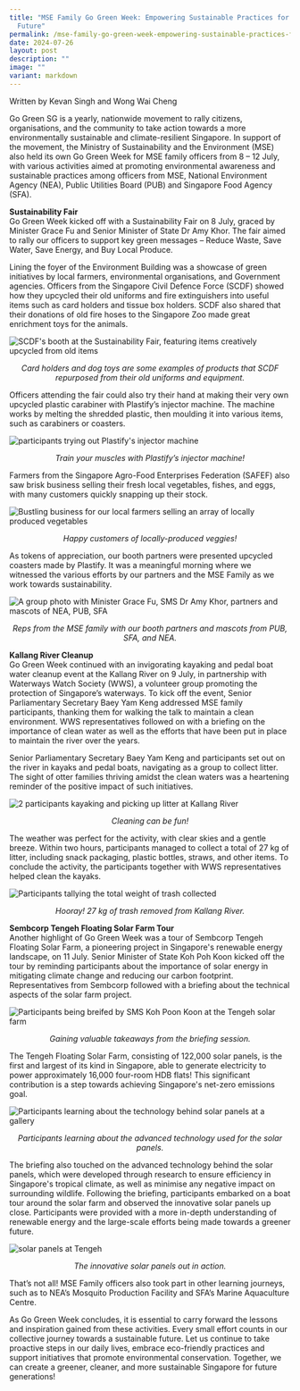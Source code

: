 ```yaml
---
title: "MSE Family Go Green Week: Empowering Sustainable Practices for a Greener
  Future"
permalink: /mse-family-go-green-week-empowering-sustainable-practices-for-a-greener-future/
date: 2024-07-26
layout: post
description: ""
image: ""
variant: markdown
---
```

Written by Kevan Singh and Wong Wai Cheng

Go Green SG is a yearly, nationwide movement to rally citizens, organisations, and the community to take action towards a more environmentally sustainable and climate-resilient Singapore. In support of the movement, the Ministry of Sustainability and the Environment (MSE) also held its own Go Green Week for MSE family officers from 8 – 12 July, with various activities aimed at promoting environmental awareness and sustainable practices among officers from MSE, National Environment Agency (NEA), Public Utilities Board (PUB) and Singapore Food Agency (SFA).

**Sustainability Fair**<br>
Go Green Week kicked off with a Sustainability Fair on 8 July, graced by Minister Grace Fu and Senior Minister of State Dr Amy Khor. The fair aimed to rally our officers to support key green messages – Reduce Waste, Save Water, Save Energy, and Buy Local Produce.

Lining the foyer of the Environment Building was a showcase of green initiatives by local farmers, environmental organisations, and Government agencies. Officers from the Singapore Civil Defence Force (SCDF) showed how they upcycled their old uniforms and fire extinguishers into useful items such as card holders and tissue box holders. SCDF also shared that their donations of old fire hoses to the Singapore Zoo made great enrichment toys for the animals. 
 
![SCDF's booth at the Sustainability Fair, featuring items creatively upcycled from old items](/images/Blog/Go%20Green%20Week/GGW_1.png)
<div style="text-align:center"><i>Card holders and dog toys are some examples of products that SCDF repurposed from their old uniforms and equipment.</i></div>

Officers attending the fair could also try their hand at making their very own upcycled plastic carabiner with Plastify’s injector machine. The machine works by melting the shredded plastic, then moulding it into various items, such as carabiners or coasters.
 
![participants trying out Plastify's injector machine](/images/Blog/Go%20Green%20Week/GGW_2.png)<div style="text-align:center"><i>Train your muscles with Plastify’s injector machine!</i></div>

Farmers from the Singapore Agro-Food Enterprises Federation (SAFEF) also saw brisk business selling their fresh local vegetables, fishes, and eggs, with many customers quickly snapping up their stock. 
 
![Bustling business for our local farmers selling an array of locally produced vegetables](/images/Blog/Go%20Green%20Week/GGW_3.png)<div style="text-align:center"><i>Happy customers of locally-produced veggies!</i></div>

As tokens of appreciation, our booth partners were presented upcycled coasters made by Plastify. It was a meaningful morning where we witnessed the various efforts by our partners and the MSE Family as we work towards sustainability. 
 
![A group photo with Minister Grace Fu, SMS Dr Amy Khor, partners and mascots of NEA, PUB, SFA](/images/Blog/Go%20Green%20Week/GGW_4.png)<div style="text-align:center"><i>Reps from the MSE family with our booth partners and mascots from PUB, SFA, and NEA.</i></div>

**Kallang River Cleanup**<br>
Go Green Week continued with an invigorating kayaking and pedal boat water cleanup event at the Kallang River on 9 July, in partnership with Waterways Watch Society (WWS), a volunteer group promoting the protection of Singapore’s waterways. To kick off the event, Senior Parliamentary Secretary Baey Yam Keng addressed MSE family participants, thanking them for walking the talk to maintain a clean environment. WWS representatives followed on with a briefing on the importance of clean water as well as the efforts that have been put in place to maintain the river over the years.
 
Senior Parliamentary Secretary Baey Yam Keng and participants set out on the river in kayaks and pedal boats, navigating as a group to collect litter. The sight of otter families thriving amidst the clean waters was a heartening reminder of the positive impact of such initiatives.
 
![2 participants kayaking and picking up litter at Kallang River](/images/Blog/Go%20Green%20Week/GGW_5.png)<div style="text-align:center"><i>Cleaning can be fun!</i></div>

The weather was perfect for the activity, with clear skies and a gentle breeze. Within two hours, participants managed to collect a total of 27 kg of litter, including snack packaging, plastic bottles, straws, and other items. To conclude the activity, the participants together with WWS representatives helped clean the kayaks.  

![Participants tallying the total weight of trash collected](/images/Blog/Go%20Green%20Week/GGW_6.png)<div style="text-align:center"><i>Hooray! 27 kg of trash removed from Kallang River.</i></div>

**Sembcorp Tengeh Floating Solar Farm Tour**<br>
Another highlight of Go Green Week was a tour of Sembcorp Tengeh Floating Solar Farm, a pioneering project in Singapore's renewable energy landscape, on 11 July. Senior Minister of State Koh Poh Koon kicked off the tour by reminding participants about the importance of solar energy in mitigating climate change and reducing our carbon footprint. Representatives from Sembcorp followed with a briefing about the technical aspects of the solar farm project.
 
![Participants being breifed by SMS Koh Poon Koon at the Tengeh solar farm](/images/Blog/Go%20Green%20Week/GGW_7.png)<div style="text-align:center"><i>Gaining valuable takeaways from the briefing session.</i></div>

The Tengeh Floating Solar Farm, consisting of 122,000 solar panels, is the first and largest of its kind in Singapore, able to generate electricity to power approximately 16,000 four-room HDB flats! This significant contribution is a step towards achieving Singapore's net-zero emissions goal.
 
![Participants learning about the technology behind solar panels at a gallery](/images/Blog/Go%20Green%20Week/GGW_8.png)<div style="text-align:center"><i>Participants learning about the advanced technology used for the solar panels.</i></div>

The briefing also touched on the advanced technology behind the solar panels, which were developed through research to ensure efficiency in Singapore's tropical climate, as well as minimise any negative impact on surrounding wildlife.
Following the briefing, participants embarked on a boat tour around the solar farm and observed the innovative solar panels up close. Participants were provided with a more in-depth understanding of renewable energy and the large-scale efforts being made towards a greener future.
 
![solar panels at Tengeh](/images/Blog/Go%20Green%20Week/GGW_9.png)<div style="text-align:center"><i>The innovative solar panels out in action.</i></div>

That’s not all! MSE Family officers also took part in other learning journeys, such as to NEA’s Mosquito Production Facility and SFA’s Marine Aquaculture Centre.

As Go Green Week concludes, it is essential to carry forward the lessons and inspiration gained from these activities. Every small effort counts in our collective journey towards a sustainable future. Let us continue to take proactive steps in our daily lives, embrace eco-friendly practices and support initiatives that promote environmental conservation. Together, we can create a greener, cleaner, and more sustainable Singapore for future generations!